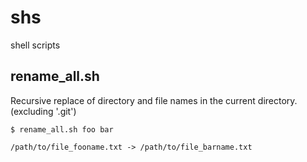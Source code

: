 # shs

shell scripts

## rename_all.sh

Recursive replace of directory and file names in the current directory. (excluding '.git')

```
$ rename_all.sh foo bar

/path/to/file_fooname.txt -> /path/to/file_barname.txt
```
